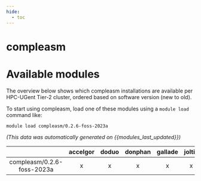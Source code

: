 ```yaml
---
hide:
  - toc
---
```


compleasm
=========

# Available modules


The overview below shows which compleasm installations are available per HPC-UGent Tier-2 cluster, ordered based on software version (new to old).

To start using compleasm, load one of these modules using a `module load` command like:

```shell
module load compleasm/0.2.6-foss-2023a
```

*(This data was automatically generated on {{modules_last_updated}})*  

| |accelgor|doduo|donphan|gallade|joltik|litleo|shinx|
| :---: | :---: | :---: | :---: | :---: | :---: | :---: | :---: |
|compleasm/0.2.6-foss-2023a|x|x|x|x|x|x|x|
